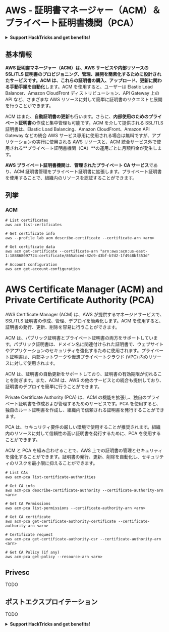 # AWS - 証明書マネージャー（ACM）＆プライベート証明書機関（PCA）

<details>

<summary><strong>Support HackTricks and get benefits!</strong></summary>

* もし **HackTricks で会社を宣伝したい**場合や、**PEASS の最新バージョンにアクセスしたい**場合、または **HackTricks を PDF でダウンロードしたい**場合は、[**SUBSCRIPTION PLANS**](https://github.com/sponsors/carlospolop) をご覧ください！
* [**公式の PEASS & HackTricks スワッグ**](https://peass.creator-spring.com) を手に入れましょう
* [**The PEASS Family**](https://opensea.io/collection/the-peass-family) を見つけてください。これは私たちの独占的な [**NFT**](https://opensea.io/collection/the-peass-family) のコレクションです
* 💬 [**Discord グループ**](https://discord.gg/hRep4RUj7f) または [**telegram グループ**](https://t.me/peass) に参加するか、**Twitter** 🐦 [**@carlospolopm**](https://twitter.com/carlospolopm) をフォローしてください
* **ハッキングのトリックを共有するには、** [**HackTricks**](https://github.com/carlospolop/hacktricks) と [**HackTricks Cloud**](https://github.com/carlospolop/hacktricks-cloud) の GitHub リポジトリに PR を提出してください

</details>

## 基本情報

**AWS 証明書マネージャー（ACM）**は、AWS サービスや内部リソースの SSL/TLS 証明書のプロビジョニング、管理、展開を簡素化するために設計されたサービスです。ACM は、これらの証明書の購入、アップロード、更新に関わる手動手順を**自動化**します。ACM を使用すると、ユーザーは Elastic Load Balancer、Amazon CloudFront ディストリビューション、API Gateway 上の API など、さまざまな AWS リソースに対して簡単に証明書のリクエストと展開を行うことができます。

ACM はまた、**自動証明書の更新**も行います。さらに、**内部使用のためのプライベート証明書**の作成と集中管理も可能です。ACM を介して提供される SSL/TLS 証明書は、Elastic Load Balancing、Amazon CloudFront、Amazon API Gateway などの統合 AWS サービス専用に使用される場合は無料ですが、アプリケーションの実行に使用される AWS リソースと、ACM 統合サービス外で使用される**プライベート証明書機関（CA）**の運用ごとに月額料金が発生します。

**AWS プライベート証明書機関**は、**管理されたプライベート CA サービス**であり、ACM 証明書管理をプライベート証明書に拡張します。プライベート証明書を使用することで、組織内のリソースを認証することができます。

## 列挙

### ACM
```
# List certificates
aws acm list-certificates

# Get certificate info
aws --profile lab acm describe-certificate --certificate-arn <arn>

# Get certificate data
aws acm get-certificate --certificate-arn "arn:aws:acm:us-east-1:188868097724:certificate/865abced-82c9-43bf-b7d2-1f4948bf353d"

# Account configuration
aws acm get-account-configuration
```
# AWS Certificate Manager (ACM) and Private Certificate Authority (PCA)

AWS Certificate Manager (ACM) は、AWS が提供するマネージドサービスで、SSL/TLS 証明書の作成、管理、デプロイを簡素化します。ACM を使用すると、証明書の発行、更新、削除を容易に行うことができます。

ACM は、パブリック証明書とプライベート証明書の両方をサポートしています。パブリック証明書は、ドメイン名に関連付けられた証明書で、ウェブサイトやアプリケーションのセキュリティを強化するために使用されます。プライベート証明書は、内部ネットワークや仮想プライベートクラウド (VPC) 内のリソースに対して使用されます。

ACM は、証明書の自動更新をサポートしており、証明書の有効期限が切れることを防ぎます。また、ACM は、AWS の他のサービスとの統合も提供しており、証明書のデプロイを簡単に行うことができます。

Private Certificate Authority (PCA) は、ACM の機能を拡張し、独自のプライベート証明書を作成および管理するためのサービスです。PCA を使用すると、独自のルート証明書を作成し、組織内で信頼される証明書を発行することができます。

PCA は、セキュリティ要件の厳しい環境で使用することが推奨されます。組織内のリソースに対して信頼性の高い証明書を発行するために、PCA を使用することができます。

ACM と PCA を組み合わせることで、AWS 上での証明書の管理とセキュリティを強化することができます。証明書の発行、更新、削除を自動化し、セキュリティのリスクを最小限に抑えることができます。
```
# List CAs
aws acm-pca list-certificate-authorities

# Get CA info
aws acm-pca describe-certificate-authority --certificate-authority-arn <arn>

# Get CA Permissions
aws acm-pca list-permissions --certificate-authority-arn <arn>

# Get CA certificate
aws acm-pca get-certificate-authority-certificate --certificate-authority-arn <arn>

# Certificate request
aws acm-pca get-certificate-authority-csr --certificate-authority-arn <arn>

# Get CA Policy (if any)
aws acm-pca get-policy --resource-arn <arn>
```
## Privesc

TODO

## ポストエクスプロイテーション

TODO

<details>

<summary><strong>Support HackTricks and get benefits!</strong></summary>

* もしもあなたの**会社をHackTricksで宣伝したい**場合や、**最新版のPEASSを入手したい**場合は、[**SUBSCRIPTION PLANS**](https://github.com/sponsors/carlospolop)をチェックしてください！
* [**公式のPEASS＆HackTricksグッズ**](https://peass.creator-spring.com)を手に入れましょう
* [**The PEASS Family**](https://opensea.io/collection/the-peass-family)を見つけて、独占的な[**NFT**](https://opensea.io/collection/the-peass-family)のコレクションを発見しましょう
* 💬 [**Discordグループ**](https://discord.gg/hRep4RUj7f)または[**telegramグループ**](https://t.me/peass)に**参加**するか、**Twitter** 🐦 [**@carlospolopm**](https://twitter.com/carlospolopm)を**フォロー**してください。
* **HackTricks**と**HackTricks Cloud**のgithubリポジトリに**PRを提出**することで、あなたのハッキングトリックを共有してください。

</details>
